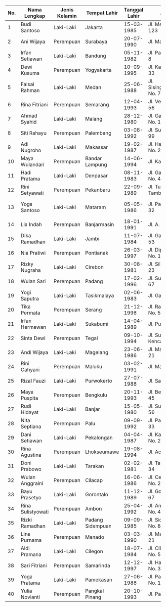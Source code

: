 | No. | Nama Lengkap         | Jenis Kelamin | Tempat Lahir     | Tanggal Lahir | Alamat                                      | Kota          | Provinsi         | Kode Pos | Nomor Telepon     | Email                              |
|-----|----------------------|---------------|------------------|---------------|---------------------------------------------|---------------|------------------|----------|-------------------|------------------------------------|
| 1   | Budi Santoso         | Laki-Laki     | Jakarta          | 15-03-1985    | Jl. Merdeka No. 123                         | Jakarta       | DKI Jakarta      | 10110    | 081234567890     | budi.santoso@email.com            |
| 2   | Ani Wijaya           | Perempuan     | Surabaya         | 20-07-1990    | Jl. Mawar No. 45                            | Surabaya      | Jawa Timur       | 60234    | 087654321098     | ani.wijaya@email.com               |
| 3   | Irfan Setiawan       | Laki-Laki     | Bandung          | 05-11-1982    | Jl. Pahlawan No. 8                          | Bandung       | Jawa Barat       | 40123    | 089876543210     | irfan.setiawan@email.com           |
| 4   | Dewi Kusuma          | Perempuan     | Yogyakarta       | 10-09-1995    | Jl. Kaliurang No. 33                        | Yogyakarta    | DI Yogyakarta    | 55281    | 081122334455     | dewi.kusuma@email.com              |
| 5   | Faisal Rahman        | Laki-Laki     | Medan            | 25-06-1988    | Jl. Sisingamangaraja No. 78                 | Medan         | Sumatra Utara    | 20245    | 081987654321     | faisal.rahman@email.com            |
| 6   | Rina Fitriani        | Perempuan     | Semarang         | 12-04-1993    | Jl. Veteran No. 56                          | Semarang      | Jawa Tengah      | 50129    | 085678901234     | rina.fitriani@email.com            |
| 7   | Ahmad Syahid         | Laki-Laki     | Malang           | 28-12-1980    | Jl. Gajah Mada No. 17                      | Malang        | Jawa Timur       | 65123    | 082345678901     | ahmad.syahid@email.com             |
| 8   | Siti Rahayu          | Perempuan     | Palembang        | 03-08-1992    | Jl. Sudirman No. 99                        | Palembang     | Sumatra Selatan | 30145    | 081234567890     | siti.rahayu@email.com              |
| 9   | Adi Nugroho          | Laki-Laki     | Makassar         | 19-02-1987    | Jl. Hasanuddin No. 22                      | Makassar      | Sulawesi Selatan| 90112    | 087654321098     | adi.nugroho@email.com              |
| 10  | Maya Wulandari       | Perempuan     | Bandar Lampung   | 14-06-1994    | Jl. Kartini No. 76                         | Bandar Lampung| Lampung          | 35121    | 089876543210     | maya.wulandari@email.com           |
| 11  | Hadi Pratama         | Laki-Laki     | Denpasar         | 08-11-1983    | Jl. Gatot Subroto No. 45                   | Denpasar      | Bali             | 80231    | 081122334455     | hadi.pratama@email.com             |
| 12  | Rini Setyawati       | Perempuan     | Pekanbaru        | 22-09-1989    | Jl. Tuanku Tambusai No. 67                 | Pekanbaru     | Riau             | 28112    | 081987654321     | rini.setyawati@email.com           |
| 13  | Yoga Santoso         | Laki-Laki     | Mataram          | 05-05-1986    | Jl. Panji Sakti No. 32                     | Mataram       | Nusa Tenggara Barat| 83125 | 085678901234     | yoga.santoso@email.com             |
| 14  | Lia Indah            | Perempuan     | Banjarmasin      | 18-01-1991    | Jl. A. Yani No. 87                         | Banjarmasin   | Kalimantan Selatan | 70118 | 081234567890     | lia.indah@email.com                |
| 15  | Dika Ramadhan        | Laki-Laki     | Jambi            | 11-07-1984    | Jl. Gatotkaca No. 53                       | Jambi         | Jambi            | 36123    | 087654321098     | dika.ramadhan@email.com            |
| 16  | Nia Pratiwi          | Perempuan     | Pontianak        | 26-03-1997    | Jl. Diponegoro No. 11                      | Pontianak     | Kalimantan Barat | 78124 | 089876543210     | nia.pratiwi@email.com              |
| 17  | Rizky Nugraha        | Laki-Laki     | Cirebon          | 30-08-1981    | Jl. Siliwangi No. 23                       | Cirebon       | Jawa Barat       | 45126    | 081122334455     | rizky.nugraha@email.com            |
| 18  | Wulan Sari           | Perempuan     | Padang           | 17-02-1996    | Jl. Sudirman No. 67                        | Padang        | Sumatra Barat    | 25132    | 081987654321     | wulan.sari@email.com               |
| 19  | Yogi Saputra         | Laki-Laki     | Tasikmalaya      | 02-06-1983    | Jl. Garut No. 34                           | Tasikmalaya   | Jawa Barat       | 46129    | 085678901234     | yogi.saputra@email.com             |
| 20  | Tika Permata         | Perempuan     | Serang           | 21-12-1998    | Jl. Raya Anyer No. 56                      | Serang        | Banten           | 42115    | 081234567890     | tika.permata@email.com             |
| 21  | Irfan Hermawan       | Laki-Laki     | Sukabumi         | 14-04-1989    | Jl. Puncak No. 78                          | Sukabumi      | Jawa Barat       | 43121    | 087654321098     | irfan.hermawan@email.com           |
| 22  | Sinta Dewi           | Perempuan     | Tegal            | 09-10-1994    | Jl. Surya Kencana No. 43                   | Tegal         | Jawa Tengah      | 52134    | 089876543210     | sinta.dewi@email.com               |
| 23  | Andi Wijaya          | Laki-Laki     | Magelang         | 23-06-1986    | Jl. Majapahit No. 21                       | Magelang      | Jawa Tengah      | 56123    | 081122334455     | andi.wijaya@email.com              |
| 24  | Rini Cahyani         | Perempuan     | Maluku           | 03-02-1991    | Jl. Maluku No. 76                          | Ambon         | Maluku           | 97123    | 081987654321     | rini.cahyani@email.com             |
| 25  | Rizal Fauzi          | Laki-Laki     | Purwokerto       | 27-07-1988    | Jl. Satria No. 12                          | Purwokerto    | Jawa Tengah      | 53126    | 085678901234     | rizal.fauzi@email.com              |
| 26  | Maya Puspita         | Perempuan     | Bengkulu         | 20-11-1993    | Jl. Bengkulu No. 45                        | Bengkulu      | Bengkulu         | 38111    | 081234567890     | maya.puspita@email.com             |
| 27  | Rudi Hidayat         | Laki-Laki     | Banjar           | 15-05-1980    | Jl. Sudirman No. 56                        | Banjar        | Jawa Barat       | 44123    | 087654321098     | rudi.hidayat@email.com             |
| 28  | Nita Septiana        | Perempuan     | Palu             | 09-09-1992    | Jl. Palu Indah No. 33                      | Palu          | Sulawesi Tengah | 94123    | 089876543210     | nita.septiana@email.com            |
| 29  | Dani Setiawan        | Laki-Laki     | Pekalongan       | 04-04-1987    | Jl. Kalimantan No. 22                      | Pekalongan    | Jawa Tengah      | 51123    | 081122334455     | dani.setiawan@email.com            |
| 30  | Rina Agustina        | Perempuan     | Lhokseumawe      | 19-08-1994    | Jl. Aceh No. 78                            | Lhokseumawe   | Aceh             | 24412    | 081987654321     | rina.agustina@email.com            |
| 31  | Doni Prabowo         | Laki-Laki     | Tarakan          | 02-02-1981    | Jl. Tarakan No. 34                         | Tarakan       | Kalimantan Utara | 77123 | 085678901234     | doni.prabowo@email.com             |
| 32  | Wulan Anggraini      | Perempuan     | Cilacap          | 16-06-1986    | Jl. Cendrawasih No. 21                     | Cilacap       | Jawa Tengah      | 53123    | 081234567890     | wulan.anggraini@email.com          |
| 33  | Bayu Prasetyo        | Laki-Laki     | Gorontalo        | 11-12-1989    | Jl. Gorontalo No. 67                       | Gorontalo     | Gorontalo        | 96123    | 087654321098     | bayu.prasetyo@email.com            |
| 34  | Rina Sulistyowati    | Perempuan     | Ambon            | 25-04-1992    | Jl. Ambon Indah No. 45                     | Ambon         | Maluku           | 97123    | 089876543210     | rina.sulistyowati@email.com        |
| 35  | Rizki Ramadhan       | Laki-Laki     | Padang Sidempuan | 09-09-1985    | Jl. Sidempuan No. 89                       | Padang Sidempuan| Sumatra Utara   | 22345   | 081122334455     | rizki.ramadhan@email.com           |
| 36  | Lina Purnama         | Perempuan     | Manado           | 03-03-1990    | Jl. Manado No. 21                          | Manado        | Sulawesi Utara  | 95123    | 081987654321     | lina.purnama@email.com             |
| 37  | Aldi Pramana         | Laki-Laki     | Cilegon          | 18-07-1984    | Jl. Cilegon Barat No. 56                   | Cilegon       | Banten           | 42415    | 085678901234     | aldi.pramana@email.com             |
| 38  | Sari Fitriani        | Perempuan     | Samarinda        | 12-12-1997    | Jl. Hasan Basri No. 33                     | Samarinda     | Kalimantan Timur | 75123 | 081234567890     | sari.fitriani@email.com            |
| 39  | Yoga Pratama         | Laki-Laki     | Pamekasan        | 27-06-1988    | Jl. Pamekasan No. 12                       | Pamekasan     | Jawa Timur       | 69321    | 087654321098     | yoga.pratama@email.com             |
| 40  | Yulia Novianti       | Perempuan     | Pangkal Pinang   | 20-10-1993    | Jl. Pangkal Pin
